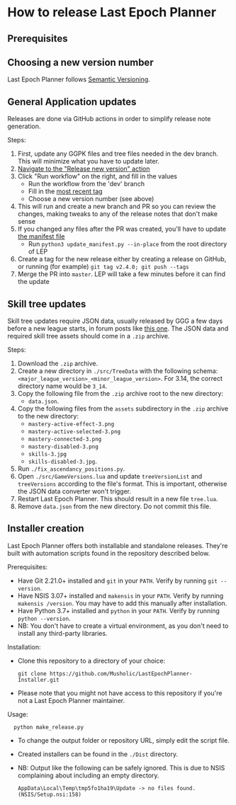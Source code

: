 # How to release Last Epoch Planner

## Prerequisites

## Choosing a new version number

Last Epoch Planner follows [Semantic Versioning](https://semver.org/).

## General Application updates

Releases are done via GitHub actions in order to simplify release note generation.

Steps:
1. First, update any GGPK files and tree files needed in the dev branch.  This will minimize what you have to update later.
2. [Navigate to the "Release new version" action](https://github.com/Musholic/LastEpochPlanner/actions/workflows/release.yml)
3. Click "Run workflow" on the right, and fill in the values
    - Run the workflow from the 'dev' branch
    - Fill in the [most recent tag](https://github.com/Musholic/LastEpochPlanner/tags)
    - Choose a new version number (see above)
4. This will run and create a new branch and PR so you can review the changes, making tweaks to any of the release notes that don't make sense
5. If you changed any files after the PR was created, you'll have to update [the manifest file](manifest.xml)
    - Run `python3 update_manifest.py --in-place` from the root directory of LEP
6. Create a tag for the new release either by creating a release on GitHub, or running (for example) `git tag v2.4.0; git push --tags`
7. Merge the PR into `master`.  LEP will take a few minutes before it can find the update

## Skill tree updates

Skill tree updates require JSON data, usually released by GGG a few days before a new
league starts, in forum posts like
[this one](https://www.pathofexile.com/forum/view-thread/3147480).
The JSON data and required skill tree assets should come in a `.zip` archive.

Steps:
1. Download the `.zip` archive.
2. Create a new directory in `./src/TreeData` with the following schema:
    `<major_league_version>_<minor_league_version>`.
    For 3.14, the correct directory name would be `3_14`.
3. Copy the following file from the `.zip` archive root to the new directory:
   * `data.json`.
4. Copy the following files from the `assets` subdirectory in the `.zip` archive to the
    new directory:
    * `mastery-active-effect-3.png`
    * `mastery-active-selected-3.png`
    * `mastery-connected-3.png`
    * `mastery-disabled-3.png`
    * `skills-3.jpg`
    * `skills-disabled-3.jpg`.
5. Run `./fix_ascendancy_positions.py`.
6. Open `./src/GameVersions.lua` and update `treeVersionList` and `treeVersions`
   according to the file's format. This is important, otherwise the JSON data converter
   won't trigger.
7. Restart Last Epoch Planner. This should result in a new file `tree.lua`.
8. Remove `data.json` from the new directory. Do not commit this file.

## Installer creation

Last Epoch Planner offers both installable and standalone releases. They're
built with automation scripts found in the repository described below.

Prerequisites:
- Have Git 2.21.0+ installed and `git` in your `PATH`.
  Verify by running `git --version`.
- Have NSIS 3.07+ installed and `makensis` in your `PATH`.
  Verify by running `makensis /version`.
  You may have to add this manually after installation.
- Have Python 3.7+ installed and `python` in your `PATH`.
  Verify by running `python --version`.
- NB: You don't have to create a virtual environment, as you don't need to install any
  third-party libraries.

Installation:
- Clone this repository to a directory of your choice:

      git clone https://github.com/Musholic/LastEpochPlanner-Installer.git
- Please note that you might not have access to this repository if you're not a Last Epoch Planner maintainer.
  
Usage:

      python make_release.py
- To change the output folder or repository URL, simply edit the script file.
- Created installers can be found in the `./Dist` directory.
- NB: Output like the following can be safely ignored. This is due to NSIS complaining
about including an empty directory.

      AppData\Local\Temp\tmp5fo1ha19\Update -> no files found. (NSIS/Setup.nsi:158)
